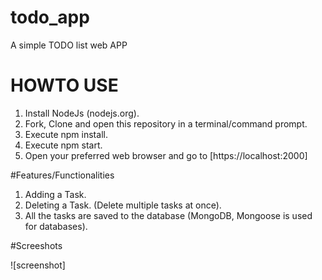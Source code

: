 # todo_app
A simple TODO list web APP

# HOWTO USE

1. Install NodeJs (nodejs.org).
2. Fork, Clone and open this repository in a terminal/command prompt.
3. Execute npm install.
4. Execute npm start.
5. Open your preferred web browser and go to [https://localhost:2000]

#Features/Functionalities
1. Adding a Task.
2. Deleting a Task. (Delete multiple tasks at once).
3. All the tasks are saved to the database (MongoDB, Mongoose is used for databases).

#Screeshots

![screenshot]
